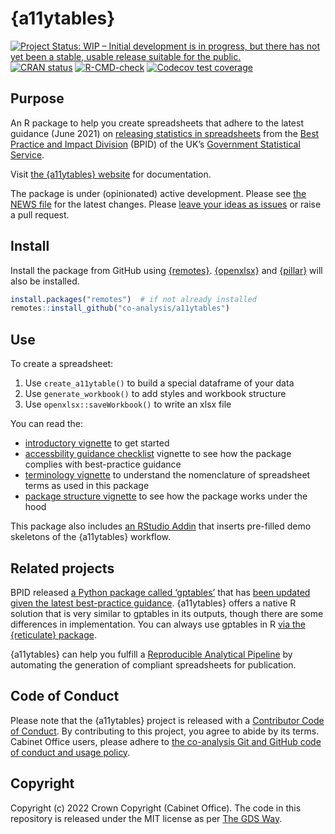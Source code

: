 
<!-- README.md is generated from README.Rmd. Please edit that file -->

# {a11ytables}

<!-- badges: start -->

[![Project Status: WIP – Initial development is in progress, but there
has not yet been a stable, usable release suitable for the
public.](https://www.repostatus.org/badges/latest/wip.svg)](https://www.repostatus.org/#wip)
[![CRAN
status](https://www.r-pkg.org/badges/version/a11ytables)](https://CRAN.R-project.org/package=a11ytables)
[![R-CMD-check](https://github.com/co-analysis/a11ytables/workflows/R-CMD-check/badge.svg)](https://github.com/co-analysis/a11ytables/actions)
[![Codecov test
coverage](https://codecov.io/gh/co-analysis/a11ytables/branch/main/graph/badge.svg)](https://codecov.io/gh/co-analysis/a11ytables?branch=main)
<!-- badges: end -->

## Purpose

An R package to help you create spreadsheets that adhere to the latest
guidance (June 2021) on [releasing statistics in
spreadsheets](https://gss.civilservice.gov.uk/policy-store/releasing-statistics-in-spreadsheets/)
from the [Best Practice and Impact
Division](https://github.com/best-practice-and-impact?language=html)
(BPID) of the UK’s [Government Statistical
Service](https://gss.civilservice.gov.uk/).

Visit [the {a11ytables}
website](https://co-analysis.github.io/a11ytables/) for documentation.

The package is under (opinionated) active development. Please see [the
NEWS file](https://co-analysis.github.io/a11ytables/news/index.html) for
the latest changes. Please [leave your ideas as
issues](https://github.com/co-analysis/a11ytables/issues) or raise a
pull request.

## Install

Install the package from GitHub using
[{remotes}](https://remotes.r-lib.org/).
[{openxlsx}](https://ycphs.github.io/openxlsx/) and
[{pillar}](https://pillar.r-lib.org/) will also be installed.

``` r
install.packages("remotes")  # if not already installed
remotes::install_github("co-analysis/a11ytables")
```

## Use

To create a spreadsheet:

1.  Use `create_a11ytable()` to build a special dataframe of your data
2.  Use `generate_workbook()` to add styles and workbook structure
3.  Use `openxlsx::saveWorkbook()` to write an xlsx file

You can read the:

-   [introductory
    vignette](https://co-analysis.github.io/a11ytables/articles/a11ytables.html)
    to get started
-   [accessbility guidance
    checklist](https://co-analysis.github.io/a11ytables/articles/checklist.html)
    vignette to see how the package complies with best-practice guidance
-   [terminology
    vignette](https://co-analysis.github.io/a11ytables/articles/terminology)
    to understand the nomenclature of spreadsheet terms as used in this
    package
-   [package structure
    vignette](https://co-analysis.github.io/a11ytables/articles/structure)
    to see how the package works under the hood

This package also includes [an RStudio
Addin](https://rstudio.github.io/rstudioaddins/) that inserts pre-filled
demo skeletons of the {a11ytables} workflow.

## Related projects

BPID released [a Python package called
‘gptables’](https://github.com/best-practice-and-impact/gptables) that
has [been updated given the latest best-practice
guidance](https://dataingovernment.blog.gov.uk/2022/06/24/automatically-produce-best-practice-spreadsheets/).
{a11ytables} offers a native R solution that is very similar to gptables
in its outputs, though there are some differences in implementation. You
can always use gptables in R [via the {reticulate}
package](https://gptables.readthedocs.io/en/latest/usage.html#r-usage).

{a11ytables} can help you fulfill a [Reproducible Analytical
Pipeline](https://analysisfunction.civilservice.gov.uk/policy-store/reproducible-analytical-pipelines-strategy/)
by automating the generation of compliant spreadsheets for publication.

## Code of Conduct

Please note that the {a11ytables} project is released with a
[Contributor Code of
Conduct](https://contributor-covenant.org/version/2/0/CODE_OF_CONDUCT.html).
By contributing to this project, you agree to abide by its terms.
Cabinet Office users, please adhere to [the co-analysis Git and GitHub
code of conduct and usage
policy](https://docs.google.com/document/d/1CuNgKla1BwSVOmGkPmsq0S-OM4emP-iXrgnm7EeILWM/edit?usp=sharing).

## Copyright

Copyright (c) 2022 Crown Copyright (Cabinet Office). The code in this
repository is released under the MIT license as per [The GDS
Way](https://gds-way.cloudapps.digital/manuals/licensing.html#use-mit).
